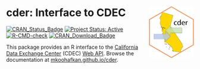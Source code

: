 # cder: Interface to CDEC <a href='https://github.com/mkoohafkan/cder'><img src='man/figures/logo.png' align="right" height="139" style="float:right; height:139px;" /></a>

<!-- badges: start -->
[![CRAN_Status_Badge](https://www.r-pkg.org/badges/version/cder)](https://cran.r-project.org/package=cder)
[![Project Status: Active](https://www.repostatus.org/badges/latest/active.svg)](https://www.repostatus.org/#active)
[![R-CMD-check](https://github.com/mkoohafkan/cder/actions/workflows/R-CMD-check.yaml/badge.svg)](https://github.com/mkoohafkan/cder/actions/workflows/R-CMD-check.yaml)
[![CRAN_Download_Badge](https://cranlogs.r-pkg.org/badges/grand-total/cder)](http://cran.r-project.org/package=cder)
<!-- badges: end -->

This package provides an R interface to the 
[California Data Exchange Center](https://cdec.water.ca.gov/)
(CDEC) [Web API](https://cdec.water.ca.gov/dynamicapp/wsSensorData). Browse
the documentation at [mkoohafkan.github.io/cder](https://mkoohafkan.github.io/cder).

